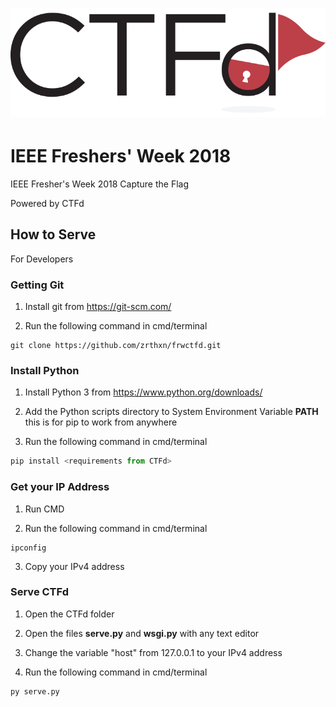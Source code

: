![](https://github.com/CTFd/CTFd/blob/master/CTFd/themes/core/static/img/logo.png?raw=true)
====

# IEEE Freshers' Week 2018
IEEE Fresher's Week 2018 Capture the Flag

Powered by CTFd

## How to Serve
For Developers

### Getting Git

1. Install git from https://git-scm.com/

2. Run the following command in cmd/terminal
```
git clone https://github.com/zrthxn/frwctfd.git
```

### Install Python

1. Install Python 3 from https://www.python.org/downloads/

2. Add the Python scripts directory to System Environment Variable **PATH**
this is for pip to work from anywhere

3. Run the following command in cmd/terminal
```python 
pip install <requirements from CTFd>
```

### Get your IP Address

1. Run CMD

2. Run the following command in cmd/terminal
```
ipconfig
```

3. Copy your IPv4 address

### Serve CTFd

1. Open the CTFd folder

2. Open the files **serve.py** and **wsgi.py** with any text editor

3. Change the variable "host" from 127.0.0.1 to your IPv4 address

4. Run the following command in cmd/terminal
```python
py serve.py
```
